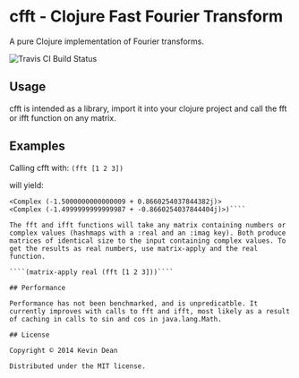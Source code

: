 # cfft - Clojure Fast Fourier Transform

A pure Clojure implementation of Fourier transforms.

![Travis CI Build Status](https://travis-ci.org/kedean/cfft.svg?branch=master)

## Usage

cfft is intended as a library, import it into your clojure project and call the fft or ifft function on any matrix.

## Examples

Calling cfft with:
````(fft [1 2 3])````

will yield:
````(<Complex (6.0 + -0.0j)>
<Complex (-1.5000000000000009 + 0.8660254037844382j)>
<Complex (-1.4999999999999987 + -0.8660254037844404j)>)````

The fft and ifft functions will take any matrix containing numbers or complex values (hashmaps with a :real and an :imag key). Both produce matrices of identical size to the input containing complex values. To get the results as real numbers, use matrix-apply and the real function.

````(matrix-apply real (fft [1 2 3]))````

## Performance

Performance has not been benchmarked, and is unpredicatble. It currently improves with calls to fft and ifft, most likely as a result of caching in calls to sin and cos in java.lang.Math.

## License

Copyright © 2014 Kevin Dean

Distributed under the MIT license.
